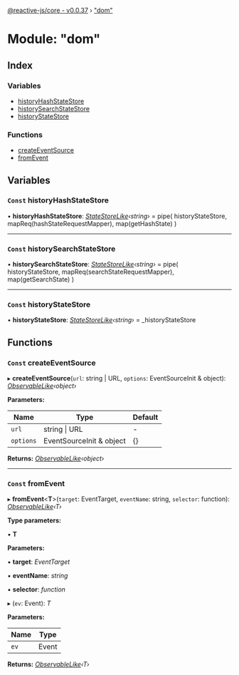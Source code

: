 [@reactive-js/core - v0.0.37](../README.md) › ["dom"](_dom_.md)

# Module: "dom"

## Index

### Variables

* [historyHashStateStore](_dom_.md#const-historyhashstatestore)
* [historySearchStateStore](_dom_.md#const-historysearchstatestore)
* [historyStateStore](_dom_.md#const-historystatestore)

### Functions

* [createEventSource](_dom_.md#const-createeventsource)
* [fromEvent](_dom_.md#const-fromevent)

## Variables

### `Const` historyHashStateStore

• **historyHashStateStore**: *[StateStoreLike](../interfaces/_statestore_.statestorelike.md)‹string›* = pipe(
  historyStateStore,
  mapReq(hashStateRequestMapper),
  map(getHashState)
)

___

### `Const` historySearchStateStore

• **historySearchStateStore**: *[StateStoreLike](../interfaces/_statestore_.statestorelike.md)‹string›* = pipe(
  historyStateStore,
  mapReq(searchStateRequestMapper),
  map(getSearchState)
)

___

### `Const` historyStateStore

• **historyStateStore**: *[StateStoreLike](../interfaces/_statestore_.statestorelike.md)‹string›* = _historyStateStore

## Functions

### `Const` createEventSource

▸ **createEventSource**(`url`: string | URL, `options`: EventSourceInit & object): *[ObservableLike](../interfaces/_observable_.observablelike.md)‹object›*

**Parameters:**

Name | Type | Default |
------ | ------ | ------ |
`url` | string &#124; URL | - |
`options` | EventSourceInit & object | {} |

**Returns:** *[ObservableLike](../interfaces/_observable_.observablelike.md)‹object›*

___

### `Const` fromEvent

▸ **fromEvent**<**T**>(`target`: EventTarget, `eventName`: string, `selector`: function): *[ObservableLike](../interfaces/_observable_.observablelike.md)‹T›*

**Type parameters:**

▪ **T**

**Parameters:**

▪ **target**: *EventTarget*

▪ **eventName**: *string*

▪ **selector**: *function*

▸ (`ev`: Event): *T*

**Parameters:**

Name | Type |
------ | ------ |
`ev` | Event |

**Returns:** *[ObservableLike](../interfaces/_observable_.observablelike.md)‹T›*
